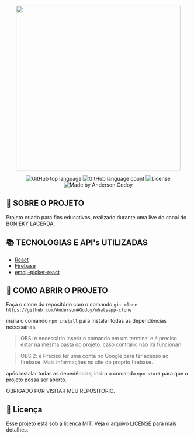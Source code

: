 <p align="center">
  <img src="https://logodownload.org/wp-content/uploads/2015/04/whatsapp-logo-1.png" width="450" />
</p>

<p align="center">
  <img alt="GitHub top language" src="https://img.shields.io/github/languages/top/AndersonAGodoy/whatsapp-clone?style=flat-square">
  <img alt="GitHub language count" src="https://img.shields.io/github/languages/count/AndersonAGodoy/whatsapp-clone?style=flat-square">
  <img alt="License" src="https://img.shields.io/badge/license-MIT-blueviolet?style=flat-square"> 
  <img alt="Made by Anderson Godoy" src="https://img.shields.io/badge/made%20by-Anderson Godoy-%237519C1?style=flat-square"><br/>
</p>

## :bookmark: SOBRE O PROJETO
Projeto criado para fins educativos, realizado durante uma live do canal do [BONIEKY LACERDA](https://www.youtube.com/user/bonieky).

## :books: TECNOLOGIAS E API's UTILIZADAS

- [React](https://pt-br.reactjs.org/)
- [Firebase](https://firebase.google.com/)
- [emoji-picker-react](https://www.npmjs.com/package/emoji-picker-react)

## :pushpin: COMO ABRIR O PROJETO

Faça o clone do repositório com o comando `git clone https://github.com/AndersonAGodoy/whatsapp-clone`

insira o comando `npm install` para instalar todas as dependências necessárias.

> OBS: é necessário inserir o comando em um terminal e é preciso estar na mesma pasta do projeto, caso contrário não irá funcionar!

> OBS 2: é Preciso ter uma conta no Google para ter acesso ao firebase. Mais informações no site do proprio firebase.

após instalar todas as depedências, insira o comando `npm start` para que o projeto possa ser aberto.

OBRIGADO POR VISITAR MEU REPOSITÓRIO.

## :memo: Licença

Esse projeto está sob a licença MIT. Veja o arquivo [LICENSE](license.md) para mais detalhes.


